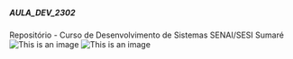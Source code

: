 ##### AULA_DEV_2302

Repositório - Curso de Desenvolvimento de Sistemas SENAI/SESI Sumaré
![This is an image](https://myoctocat.com/assets/images/base-octocat.svg)
![This is an image](https://www.ofuxico.com.br/wp-content/uploads/2022/11/jin-bts.jpg)
